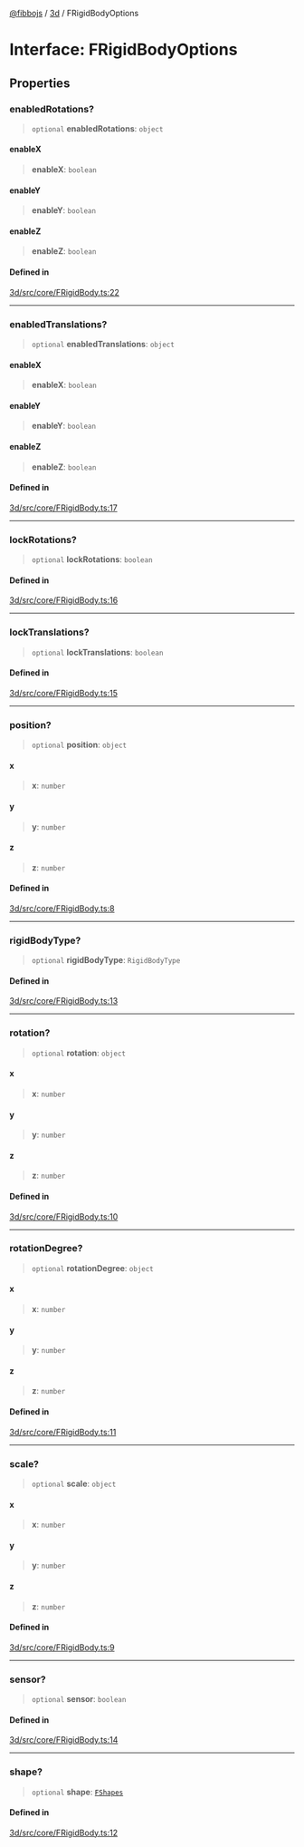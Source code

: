 [@fibbojs](/api/index) / [3d](/api/3d) / FRigidBodyOptions

# Interface: FRigidBodyOptions

## Properties

### enabledRotations?

> `optional` **enabledRotations**: `object`

#### enableX

> **enableX**: `boolean`

#### enableY

> **enableY**: `boolean`

#### enableZ

> **enableZ**: `boolean`

#### Defined in

[3d/src/core/FRigidBody.ts:22](https://github.com/fibbojs/fibbo/blob/e3aaabaf7a5c47833ea6611fca008a9ca7b66ba5/packages/3d/src/core/FRigidBody.ts#L22)

***

### enabledTranslations?

> `optional` **enabledTranslations**: `object`

#### enableX

> **enableX**: `boolean`

#### enableY

> **enableY**: `boolean`

#### enableZ

> **enableZ**: `boolean`

#### Defined in

[3d/src/core/FRigidBody.ts:17](https://github.com/fibbojs/fibbo/blob/e3aaabaf7a5c47833ea6611fca008a9ca7b66ba5/packages/3d/src/core/FRigidBody.ts#L17)

***

### lockRotations?

> `optional` **lockRotations**: `boolean`

#### Defined in

[3d/src/core/FRigidBody.ts:16](https://github.com/fibbojs/fibbo/blob/e3aaabaf7a5c47833ea6611fca008a9ca7b66ba5/packages/3d/src/core/FRigidBody.ts#L16)

***

### lockTranslations?

> `optional` **lockTranslations**: `boolean`

#### Defined in

[3d/src/core/FRigidBody.ts:15](https://github.com/fibbojs/fibbo/blob/e3aaabaf7a5c47833ea6611fca008a9ca7b66ba5/packages/3d/src/core/FRigidBody.ts#L15)

***

### position?

> `optional` **position**: `object`

#### x

> **x**: `number`

#### y

> **y**: `number`

#### z

> **z**: `number`

#### Defined in

[3d/src/core/FRigidBody.ts:8](https://github.com/fibbojs/fibbo/blob/e3aaabaf7a5c47833ea6611fca008a9ca7b66ba5/packages/3d/src/core/FRigidBody.ts#L8)

***

### rigidBodyType?

> `optional` **rigidBodyType**: `RigidBodyType`

#### Defined in

[3d/src/core/FRigidBody.ts:13](https://github.com/fibbojs/fibbo/blob/e3aaabaf7a5c47833ea6611fca008a9ca7b66ba5/packages/3d/src/core/FRigidBody.ts#L13)

***

### rotation?

> `optional` **rotation**: `object`

#### x

> **x**: `number`

#### y

> **y**: `number`

#### z

> **z**: `number`

#### Defined in

[3d/src/core/FRigidBody.ts:10](https://github.com/fibbojs/fibbo/blob/e3aaabaf7a5c47833ea6611fca008a9ca7b66ba5/packages/3d/src/core/FRigidBody.ts#L10)

***

### rotationDegree?

> `optional` **rotationDegree**: `object`

#### x

> **x**: `number`

#### y

> **y**: `number`

#### z

> **z**: `number`

#### Defined in

[3d/src/core/FRigidBody.ts:11](https://github.com/fibbojs/fibbo/blob/e3aaabaf7a5c47833ea6611fca008a9ca7b66ba5/packages/3d/src/core/FRigidBody.ts#L11)

***

### scale?

> `optional` **scale**: `object`

#### x

> **x**: `number`

#### y

> **y**: `number`

#### z

> **z**: `number`

#### Defined in

[3d/src/core/FRigidBody.ts:9](https://github.com/fibbojs/fibbo/blob/e3aaabaf7a5c47833ea6611fca008a9ca7b66ba5/packages/3d/src/core/FRigidBody.ts#L9)

***

### sensor?

> `optional` **sensor**: `boolean`

#### Defined in

[3d/src/core/FRigidBody.ts:14](https://github.com/fibbojs/fibbo/blob/e3aaabaf7a5c47833ea6611fca008a9ca7b66ba5/packages/3d/src/core/FRigidBody.ts#L14)

***

### shape?

> `optional` **shape**: [`FShapes`](../enumerations/FShapes.md)

#### Defined in

[3d/src/core/FRigidBody.ts:12](https://github.com/fibbojs/fibbo/blob/e3aaabaf7a5c47833ea6611fca008a9ca7b66ba5/packages/3d/src/core/FRigidBody.ts#L12)
